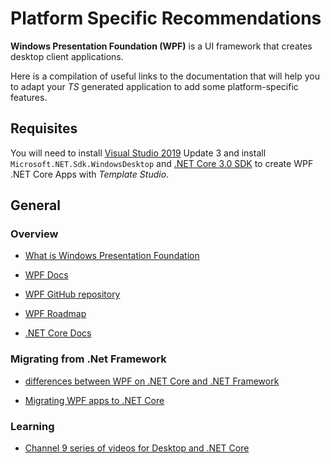 # Platform Specific Recommendations

**Windows Presentation Foundation (WPF)** is a UI framework that creates desktop client applications.

Here is a compilation of useful links to the documentation that will help you to adapt your *TS* generated application to add some platform-specific features.

## Requisites

You will need to install [Visual Studio 2019](https://visualstudio.microsoft.com/vs/) Update 3 and install `Microsoft.NET.Sdk.WindowsDesktop` and [.NET Core 3.0 SDK](https://dotnet.microsoft.com/download/dotnet-core/3.0) to create WPF .NET Core Apps with *Template Studio*.

## General

### Overview

- [What is Windows Presentation Foundation](https://docs.microsoft.com/dotnet/desktop-wpf/)

- [WPF Docs](https://docs.microsoft.com/dotnet/framework/wpf/)

- [WPF GitHub repository](https://github.com/dotnet/wpf)

- [WPF Roadmap](https://github.com/dotnet/wpf/blob/master/roadmap.md)

- [.NET Core Docs](https://docs.microsoft.com/dotnet/core/)

### Migrating from .Net Framework

- [differences between WPF on .NET Core and .NET Framework](https://docs.microsoft.com/dotnet/desktop-wpf/migration/differences-from-net-framework)

- [Migrating WPF apps to .NET Core](https://docs.microsoft.com/dotnet/desktop-wpf/migration/convert-project-from-net-framework)

### Learning

- [Channel 9 series of videos for Desktop and .NET Core](https://channel9.msdn.com/Series/Desktop-and-NET-Core-101)
